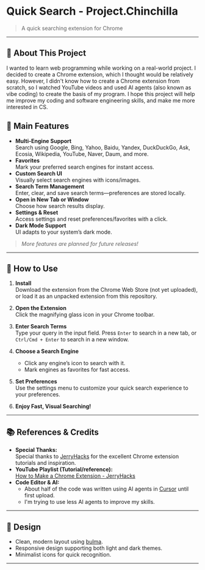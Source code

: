 # Quick Search - Project.Chinchilla

> A quick searching extension for Chrome

---

## 📝 About This Project

I wanted to learn web programming while working on a real-world project. 
I decided to create a Chrome extension, which I thought would be relatively easy. 
However, I didn't know how to create a Chrome extension from scratch, 
so I watched YouTube videos and used AI agents (also known as vibe coding) 
to create the basis of my program. I hope this project will help me improve 
my coding and software engineering skills, and make me more interested in CS.

## 🌟 Main Features

- **Multi-Engine Support**  
  Search using Google, Bing, Yahoo, Baidu, Yandex, DuckDuckGo, Ask, Ecosia,
  Wikipedia, YouTube, Naver, Daum, and more.
- **Favorites**  
  Mark your preferred search engines for instant access.
- **Custom Search UI**  
  Visually select search engines with icons/images.
- **Search Term Management**  
  Enter, clear, and save search terms—preferences are stored locally.
- **Open in New Tab or Window**  
  Choose how search results display.
- **Settings & Reset**  
  Access settings and reset preferences/favorites with a click.
- **Dark Mode Support**  
  UI adapts to your system’s dark mode.

> _More features are planned for future releases!_

---

## 🚀 How to Use

1. **Install**  
  Download the extension from the Chrome Web Store (not yet uploaded), 
  or load it as an unpacked extension from this repository.

2. **Open the Extension**  
  Click the magnifying glass icon in your Chrome toolbar.

3. **Enter Search Terms**  
  Type your query in the input field.
  Press `Enter` to search in a new tab, 
  or `Ctrl/Cmd + Enter` to search in a new window.

4. **Choose a Search Engine**  
   - Click any engine’s icon to search with it.
   - Mark engines as favorites for fast access.

5. **Set Preferences**  
  Use the settings menu to customize your quick search experience to your preferences.

6. **Enjoy Fast, Visual Searching!**

---

## 📚 References & Credits

- **Special Thanks:**  
  Special thanks to [JerryHacks](https://www.youtube.com/@jerryhacks) 
  for the excellent Chrome extension tutorials and inspiration.
- **YouTube Playlist (Tutorial/reference):**  
  [How to Make a Chrome Extension - JerryHacks](https://www.youtube.com/playlist?list=PLVrGZCP4x3PRHKbq-gDrSygGHbU4X9pTR)
- **Code Editor & AI:**  
  - About half of the code was written using AI agents in [Cursor](https://www.cursor.so/) 
    until first upload.
  - I'm trying to use less AI agents to improve my skills.

---

## 🎨 Design

- Clean, modern layout using [bulma](https://bulma.io/).
- Responsive design supporting both light and dark themes.
- Minimalist icons for quick recognition.

---
